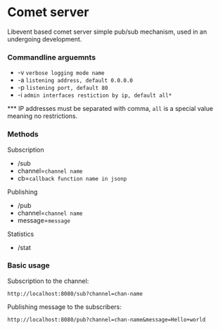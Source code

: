 Comet server
============

Libevent based comet server simple pub/sub mechanism, used in an undergoing development.

### Commandline arguemnts

 - -v ```verbose logging mode name```
 - -a ```listening address, default 0.0.0.0```
 - -p ```listening port, default 80```
 - -i ```admin interfaces restiction by ip, default all*```

*** IP addresses must be separated with comma, ```all``` is a special value meaning no restrictions.

### Methods

Subscription

 - /sub 
 - channel=```channel name```
 - cb=```callback function name in jsonp```

Publishing

 - /pub
 - channel=```channel name```
 - message=```message```

Statistics

 - /stat
 
### Basic usage

Subscription to the channel:

    http://localhost:8080/sub?channel=chan-name
    
Publishing message to the subscribers:

    http://localhost:8080/pub?channel=chan-name&message=Hello+world